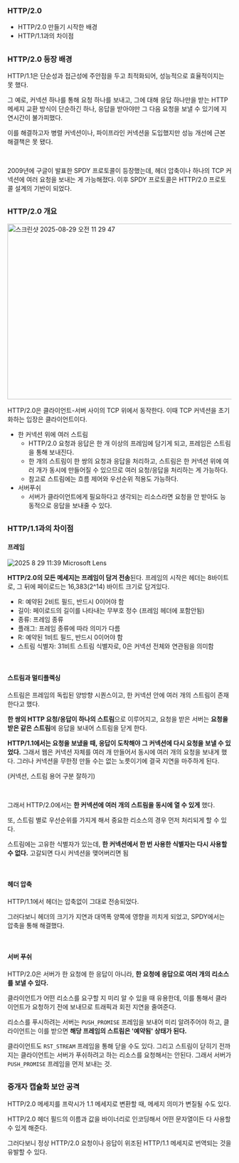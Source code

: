 ### HTTP/2.0

- HTTP/2.0 만들기 시작한 배경
- HTTP/1.1과의 차이점

##

### HTTP/2.0 등장 배경
HTTP/1.1은 단순성과 접근성에 주안점을 두고 최적화되어, 성능적으로 효율적이지는 못 했다.

그 예로, 커넥션 하나를 통해 요청 하나를 보내고, 그에 대해 응답 하나만을 받는 HTTP 메세지 교환 방식이 단순하긴 하나, 응답을 받아야만 그 다음 요청을 보낼 수 있기에 지연시간이 불가피했다.

이를 해결하고자 병렬 커넥션이나, 파이프라인 커넥션을 도입했지만 성능 개선에 근본 해결책은 못 됐다.

<br>

2009년에 구글이 발표한 SPDY 프로토콜이 등장했는데, 헤더 압축이나 하나의 TCP 커넥션에 여러 요청을 보내는 게 가능해졌다. 이후 SPDY 프로토콜은 HTTP/2.0 프로토콜 설계의 기반이 되었다.

##

### HTTP/2.0 개요
<img width="1124" height="395" alt="스크린샷 2025-08-29 오전 11 29 47" src="https://github.com/user-attachments/assets/309380c8-955f-482d-845c-c9de5616d1de" />

HTTP/2.0은 클라이언트-서버 사이의 TCP 위에서 동작한다. 이때 TCP 커넥션을 초기화하는 입장은 클라이언트이다.

- 한 커넥션 위에 여러 스트림
  - HTTP/2.0 요청과 응답은 한 개 이상의 프레임에 담기게 되고, 프레임은 스트림을 통해 보내진다.
  - 한 개의 스트림이 한 쌍의 요청과 응답을 처리하고, 스트림은 한 커넥션 위에 여러 개가 동시에 만들어질 수 있으므로 여러 요청/응답을 처리하는 게 가능하다.
  - 참고로 스트림에는 흐름 제어와 우선순위 적용도 가능하다.
- 서버푸쉬
  - 서버가 클라이언트에게 필요하다고 생각되는 리소스라면 요청을 안 받아도 능동적으로 응답을 보내줄 수 있다.

##

### HTTP/1.1과의 차이점
#### 프레임
![2025  8  29  11:39 Microsoft Lens](https://github.com/user-attachments/assets/db7cb197-990d-4c8c-aa75-7d9e51f87a24)

**HTTP/2.0의 모든 메세지는 프레임이 담겨 전송**된다. 프레임의 시작은 헤더는 8바이트로, 그 뒤에 페이로드는 16,383(2^14) 바이트 크기로 담겨있다.

- R: 예약된 2비트 필드, 반드시 0이어야 함
- 길이: 페이로드의 길이를 나타내는 무부호 정수 (프레임 헤더에 포함안됨)
- 종류: 프레임 종류
- 플래그: 프레임 종류에 따라 의미가 다름
- R: 예약된 1비트 필드, 반드시 0이어야 함
- 스트림 식별자: 31비트 스트림 식별자로, 0은 커넥션 전체와 연관됨을 의미함

<br>

#### 스트림과 멀티플렉싱
스트림은 프레임의 독립된 양방향 시퀀스이고, 한 커넥션 안에 여러 개의 스트림이 존재한다고 했다.

**한 쌍의 HTTP 요청/응답이 하나의 스트림**으로 이루어지고, 요청을 받은 서버는 **요청을 받은 같은 스트림**에 응답을 보내어 스트림을 닫게 한다.

**HTTP/1.1에서는 요청을 보냈을 때, 응답이 도착해야 그 커넥션에 다시 요청을 보낼 수 있었다.** 그래서 웹은 커넥션 자체를 여러 개 만들어서 동시에 여러 개의 요청을 보내게 했다. 그러나 커넥션을 무한정 만들 수는 없는 노릇이기에 결국 지연을 마주하게 된다.

(커넥션, 스트림 용어 구분 잘하기)

<br>

그래서 HTTP/2.0에서는 **한 커넥션에 여러 개의 스트림을 동시에 열 수 있게** 했다.

또, 스트림 별로 우선순위를 가지게 해서 중요한 리소스의 경우 먼저 처리되게 할 수 있다.

스트림에는 고유한 식별자가 있는데, **한 커넥션에서 한 번 사용한 식별자는 다시 사용할 수 없다.** 고갈되면 다시 커넥션을 맺어버리면 됨

<br>

#### 헤더 압축
HTTP/1.1에서 헤더는 압축없이 그대로 전송되었다.

그러다보니 헤더의 크기가 지연과 대역폭 양쪽에 영향을 끼치게 되었고, SPDY에서는 압축을 통해 해결했다.

<br>

#### 서버 푸쉬
HTTP/2.0은 서버가 한 요청에 한 응답이 아니라, **한 요청에 응답으로 여러 개의 리소스를 보낼 수 있다.**

클라이언트가 어떤 리소스를 요구할 지 미리 알 수 있을 때 유용한데, 이를 통해서 클라이언트가 요청하기 전에 보내므로 트래픽과 회전 지연을 줄여준다.

리소스를 푸시하려는 서버는 `PUSH_PROMISE` 프레임을 보내어 미리 알려주어야 하고, 클라이언트는 이를 받으면 **해당 프레임의 스트림은 '예약됨' 상태가 된다.**

클라이언트도 `RST_STREAM` 프레임을 통해 닫을 수도 있다. 그리고 스트림이 닫히기 전까지는 클라이언트는 서버가 푸쉬하려고 하는 리소스를 요청해서는 안된다. 그래서 서버가 `PUSH_PROMISE` 프레임을 먼저 보내는 것.

##

### 중개자 캡슐화 보안 공격
HTTP/2.0 메세지를 프락시가 1.1 메세지로 변환할 때, 메세지 의미가 변질될 수도 있다.

HTTP/2.0 헤더 필드의 이름과 값을 바이너리로 인코딩해서 어떤 문자열이든 다 사용할 수 있게 해준다.

그러다보니 정상 HTTP/2.0 요청이나 응답이 위조된 HTTP/1.1 메세지로 번역되는 것을 유발할 수 있다.
